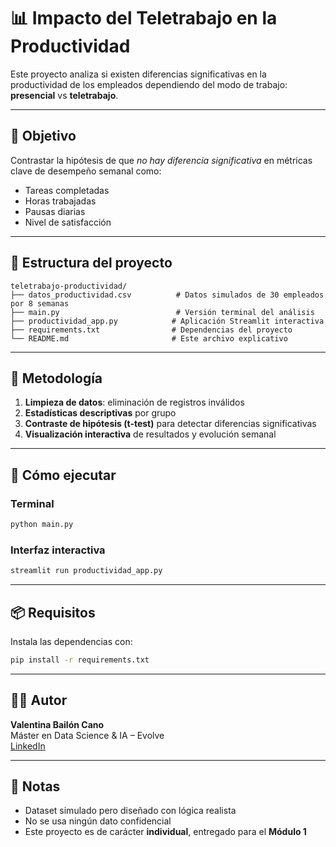 # 📊 Impacto del Teletrabajo en la Productividad

Este proyecto analiza si existen diferencias significativas en la productividad de los empleados dependiendo del modo de trabajo: **presencial** vs **teletrabajo**.

---

## 🎯 Objetivo

Contrastar la hipótesis de que *no hay diferencia significativa* en métricas clave de desempeño semanal como:

- Tareas completadas
- Horas trabajadas
- Pausas diarias
- Nivel de satisfacción

---

## 📁 Estructura del proyecto

```
teletrabajo-productividad/
├── datos_productividad.csv          # Datos simulados de 30 empleados por 8 semanas
├── main.py                          # Versión terminal del análisis
├── productividad_app.py            # Aplicación Streamlit interactiva
├── requirements.txt                # Dependencias del proyecto
└── README.md                       # Este archivo explicativo
```

---

## 🧪 Metodología

1. **Limpieza de datos**: eliminación de registros inválidos
2. **Estadísticas descriptivas** por grupo
3. **Contraste de hipótesis (t-test)** para detectar diferencias significativas
4. **Visualización interactiva** de resultados y evolución semanal

---

## 🚀 Cómo ejecutar

### Terminal
```bash
python main.py
```

### Interfaz interactiva
```bash
streamlit run productividad_app.py
```

---

## 📦 Requisitos

Instala las dependencias con:
```bash
pip install -r requirements.txt
```

---

## 👩‍💻 Autor

**Valentina Bailón Cano**  
Máster en Data Science & IA – Evolve  
[LinkedIn](https://www.linkedin.com/in/valentina-bailon-2653b22b7)

---

## 🧠 Notas

- Dataset simulado pero diseñado con lógica realista
- No se usa ningún dato confidencial
- Este proyecto es de carácter **individual**, entregado para el **Módulo 1**
